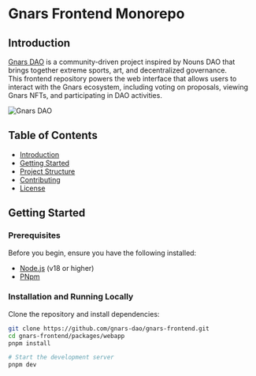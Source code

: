 # Gnars Frontend Monorepo  

## Introduction

[Gnars DAO](https://gnars.wtf/) is a community-driven project inspired by Nouns DAO that brings together extreme sports, art, and decentralized governance.  
This frontend repository powers the web interface that allows users to interact with the Gnars ecosystem, including voting on proposals, viewing Gnars NFTs, and participating in DAO activities.

![Gnars DAO](https://media3.giphy.com/media/v1.Y2lkPTc5MGI3NjExaG0xcnU5Z2FwZjZncDBsd3ZwdmlnNHc4OHl0bGZ4eHI0Zm1zOWM0cSZlcD12MV9pbnRlcm5hbF9naWZfYnlfaWQmY3Q9Zw/t5jgYlyYqOBD8CqHWn/giphy.webp)

## Table of Contents

- [Introduction](#introduction)
- [Getting Started](#getting-started)
- [Project Structure](#project-structure)
- [Contributing](#contributing)
- [License](#license)

## Getting Started

### Prerequisites

Before you begin, ensure you have the following installed:

- [Node.js](https://nodejs.org/) (v18 or higher)
- [PNpm](https://pnpm.io/)

### Installation and Running Locally

Clone the repository and install dependencies:

```bash
git clone https://github.com/gnars-dao/gnars-frontend.git
cd gnars-frontend/packages/webapp
pnpm install

# Start the development server
pnpm dev
```
